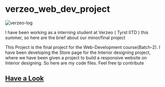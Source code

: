 # verzeo_web_dev_project

![verzeo-log](https://www.verzeo.in/new/images/test/logohi.png)

I have been working as a interning student at Verzeo ( Tyrst IITD ) this summer, so here are the brief about our minor/final project

This Project is the final project for the Web-Development course(Batch-2). I have been developing the Store page for the Interior designing project,
where we have been given a project to build a responsive website on Interior designing. So here are my code files. Feel free tp contribute

## [Have a Look](https://kulendu.github.io/verzeo_web_dev_project/)
